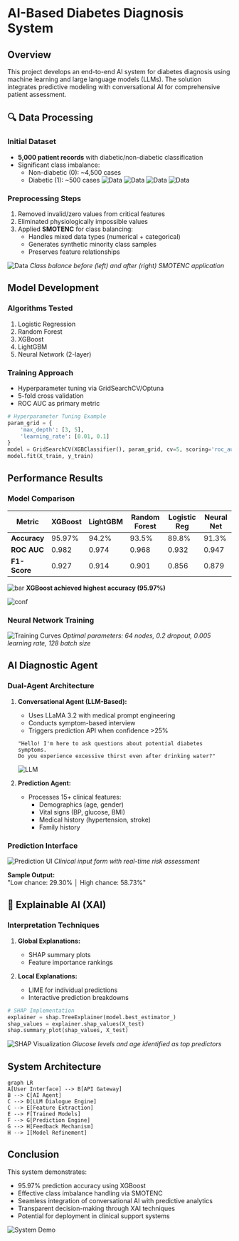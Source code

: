 
# AI-Based Diabetes Diagnosis System

## Overview
This project develops an end-to-end AI system for diabetes diagnosis using machine learning and large language models (LLMs). The solution integrates predictive modeling with conversational AI for comprehensive patient assessment.


## 🔍 Data Processing
### Initial Dataset
- **5,000 patient records** with diabetic/non-diabetic classification
- Significant class imbalance: 
  - Non-diabetic (0): ~4,500 cases 
  - Diabetic (1): ~500 cases
![Data](./Screenshots/data.png)
![Data](./Screenshots/data1.png)
![Data](./Screenshots/data2.png)
![Data](./Screenshots/data3.png)
### Preprocessing Steps
1. Removed invalid/zero values from critical features
2. Eliminated physiologically impossible values
3. Applied **SMOTENC** for class balancing:
   - Handles mixed data types (numerical + categorical)
   - Generates synthetic minority class samples
   - Preserves feature relationships

![Data](./Screenshots/DataDistribution.png)
*Class balance before (left) and after (right) SMOTENC application*

## Model Development
### Algorithms Tested
1. Logistic Regression
2. Random Forest
3. XGBoost
4. LightGBM
5. Neural Network (2-layer)

### Training Approach
- Hyperparameter tuning via GridSearchCV/Optuna
- 5-fold cross validation
- ROC AUC as primary metric

```python
# Hyperparameter Tuning Example
param_grid = {
    'max_depth': [3, 5],
    'learning_rate': [0.01, 0.1]
}
model = GridSearchCV(XGBClassifier(), param_grid, cv=5, scoring='roc_auc')
model.fit(X_train, y_train)
```

## Performance Results
### Model Comparison
| Metric          | XGBoost | LightGBM | Random Forest | Logistic Reg | Neural Net |
|-----------------|---------|----------|---------------|--------------|------------|
| **Accuracy**    | 95.97%  | 94.2%    | 93.5%         | 89.8%        | 91.3%      |
| **ROC AUC**     | 0.982   | 0.974    | 0.968         | 0.932        | 0.947      |
| **F1-Score**    | 0.927   | 0.914    | 0.901         | 0.856        | 0.879      |


![bar](./Screenshots/bar.png)
**XGBoost achieved highest accuracy (95.97%)**

![conf](./Screenshots/conf.png)

### Neural Network Training
![Training Curves](./Screenshots/nn.png)
*Optimal parameters: 64 nodes, 0.2 dropout, 0.005 learning rate, 128 batch size*

##  AI Diagnostic Agent
### Dual-Agent Architecture
1. **Conversational Agent (LLM-Based):**
   - Uses LLaMA 3.2 with medical prompt engineering
   - Conducts symptom-based interview
   - Triggers prediction API when confidence >25%
   
   ```
   "Hello! I'm here to ask questions about potential diabetes symptoms.
   Do you experience excessive thirst even after drinking water?"
   ```
   ![LLM](./Screenshots/llmChat.png)

2. **Prediction Agent:**
   - Processes 15+ clinical features:
     * Demographics (age, gender)
     * Vital signs (BP, glucose, BMI)
     * Medical history (hypertension, stroke)
     * Family history

### Prediction Interface
![Prediction UI](./Screenshots/pred.png)
*Clinical input form with real-time risk assessment*

**Sample Output:**  
"Low chance: 29.30% │ High chance: 58.73%"

## 🧠 Explainable AI (XAI)
### Interpretation Techniques
1. **Global Explanations:**
   - SHAP summary plots
   - Feature importance rankings
   
2. **Local Explanations:**
   - LIME for individual predictions
   - Interactive prediction breakdowns

```python
# SHAP Implementation
explainer = shap.TreeExplainer(model.best_estimator_)
shap_values = explainer.shap_values(X_test)
shap.summary_plot(shap_values, X_test)
```

![SHAP Visualization](./diabetes/explanations0/shap/shap_summary_lr.png)
*Glucose levels and age identified as top predictors*

## System Architecture
```mermaid
graph LR
A[User Interface] --> B[API Gateway]
B --> C[AI Agent]
C --> D[LLM Dialogue Engine]
C --> E[Feature Extraction]
E --> F[Trained Models]
F --> G[Prediction Engine]
G --> H[Feedback Mechanism]
H --> I[Model Refinement]
```

##  Conclusion
This system demonstrates:
- 95.97% prediction accuracy using XGBoost
- Effective class imbalance handling via SMOTENC
- Seamless integration of conversational AI with predictive analytics
- Transparent decision-making through XAI techniques
- Potential for deployment in clinical support systems

![System Demo](https://via.placeholder.com/800x400?text=End-to-End+System+Demo)

